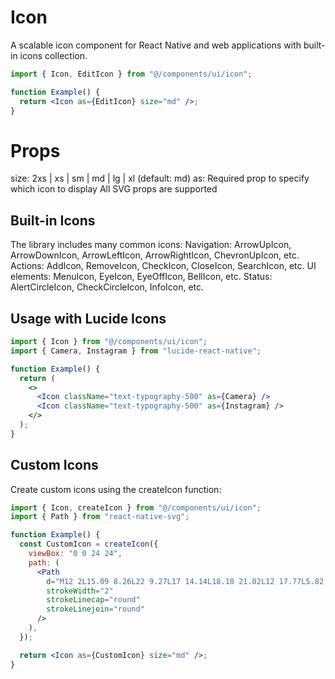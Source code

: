 # Icon

A scalable icon component for React Native and web applications with built-in icons collection.

```jsx
import { Icon, EditIcon } from "@/components/ui/icon";

function Example() {
  return <Icon as={EditIcon} size="md" />;
}
```

# Props

size: 2xs | xs | sm | md | lg | xl (default: md)
as: Required prop to specify which icon to display
All SVG props are supported

## Built-in Icons

The library includes many common icons:
Navigation: ArrowUpIcon, ArrowDownIcon, ArrowLeftIcon, ArrowRightIcon, ChevronUpIcon, etc.
Actions: AddIcon, RemoveIcon, CheckIcon, CloseIcon, SearchIcon, etc.
UI elements: MenuIcon, EyeIcon, EyeOffIcon, BellIcon, etc.
Status: AlertCircleIcon, CheckCircleIcon, InfoIcon, etc.

## Usage with Lucide Icons

```jsx
import { Icon } from "@/components/ui/icon";
import { Camera, Instagram } from "lucide-react-native";

function Example() {
  return (
    <>
      <Icon className="text-typography-500" as={Camera} />
      <Icon className="text-typography-500" as={Instagram} />
    </>
  );
}
```

## Custom Icons

Create custom icons using the createIcon function:

```jsx
import { Icon, createIcon } from "@/components/ui/icon";
import { Path } from "react-native-svg";

function Example() {
  const CustomIcon = createIcon({
    viewBox: "0 0 24 24",
    path: (
      <Path
        d="M12 2L15.09 8.26L22 9.27L17 14.14L18.18 21.02L12 17.77L5.82 21.02L7 14.14L2 9.27L8.91 8.26L12 2Z"
        strokeWidth="2"
        strokeLinecap="round"
        strokeLinejoin="round"
      />
    ),
  });

  return <Icon as={CustomIcon} size="md" />;
}
```
